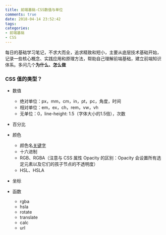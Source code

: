 ```yaml
---
title: 前端基础-CSS数值与单位
comments: true
date: 2018-04-14 23:52:42
tags:
categories:
- 前端基础
- CSS
---
```


每日的基础学习笔记，不求大而全，追求精致和短小，主要从底层技术基础开始，记录一些核心概念、实践应用和原理方法，帮助自己理解前端基础，建立前端知识体系。多问几个**为什么、怎么做**
<!-- more -->

### CSS 值的类型？
- 数值
  - 绝对单位：px，mm，cm，in，pt，pc，角度，时间
  - 相对单位：em，ex，ch，rem，vw，vh
  - 无单位：0，line-height: 1.5（字体大小的1.5倍），次数
- 百分比

- 颜色
  - 颜色名[关键字](https://developer.mozilla.org/en-US/docs/Web/CSS/color_value)
  - 十六进制
  - RGB、RGBA（注意与 CSS 属性 Opacity 的区别：Opacity 会设置所有选定元素以及它们的孩子节点的不透明度）
  - HSL、HSLA
- 坐标
- 函数
  - rgba
  - hsla
  - rotate
  - translate
  - calc
  - url
